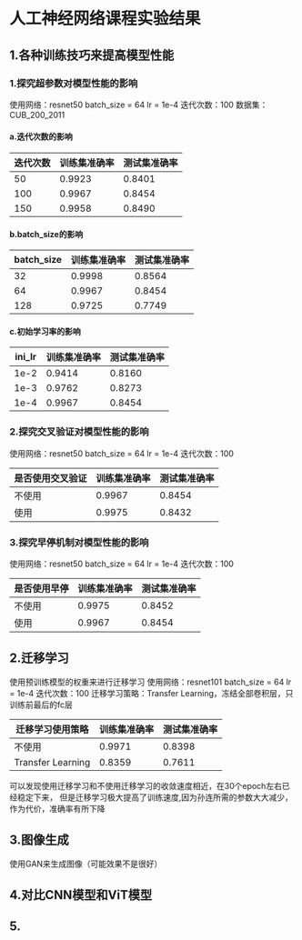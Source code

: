 
# 人工神经网络课程实验结果

## 1.各种训练技巧来提高模型性能

### 1.探究超参数对模型性能的影响

使用网络：resnet50
batch_size = 64
lr = 1e-4
迭代次数：100
数据集：CUB_200_2011

#### a.迭代次数的影响

| 迭代次数 | 训练集准确率 | 测试集准确率 |
| ---- | ---- | ---- |
| 50 | 0.9923 | 0.8401 |
| 100 | 0.9967 | 0.8454 |
| 150 | 0.9958 | 0.8490 |

#### b.batch_size的影响

| batch_size | 训练集准确率 | 测试集准确率 |
| ---- | ---- | ---- |
| 32 | 0.9998 | 0.8564 |
| 64 | 0.9967 | 0.8454 |
| 128 | 0.9725 | 0.7749 |

#### c.初始学习率的影响

| ini_lr | 训练集准确率 | 测试集准确率 |
| ---- | ---- | ---- |
| 1e-2 | 0.9414 | 0.8160 |
| 1e-3 | 0.9762 | 0.8273 |
| 1e-4 | 0.9967 | 0.8454 |

### 2.探究交叉验证对模型性能的影响

使用网络：resnet50
batch_size = 64
lr = 1e-4
迭代次数：100

| 是否使用交叉验证 | 训练集准确率 | 测试集准确率 |
| ---- | ---- | ---- |
| 不使用 | 0.9967 | 0.8454 |
| 使用 | 0.9975 | 0.8432 |

### 3.探究早停机制对模型性能的影响

使用网络：resnet50
batch_size = 64
lr = 1e-4
迭代次数：100

| 是否使用早停 | 训练集准确率 | 测试集准确率 |
| ---- | ---- | ---- |
| 不使用 | 0.9975 | 0.8452 |
| 使用 | 0.9967 | 0.8454 |

## 2.迁移学习

使用预训练模型的权重来进行迁移学习
使用网络：resnet101
batch_size = 64
lr = 1e-4
迭代次数：100
迁移学习策略：Transfer Learning，冻结全部卷积层，只训练前最后的fc层

| 迁移学习使用策略 | 训练集准确率 | 测试集准确率 |
| ---- | ---- | ---- |
| 不使用 | 0.9971 | 0.8398 |
| Transfer Learning | 0.8359 | 0.7611 |

可以发现使用迁移学习和不使用迁移学习的收敛速度相近，在30个epoch左右已经稳定下来，
但是迁移学习极大提高了训练速度,因为孙连所需的参数大大减少，作为代价，准确率有所下降

## 3.图像生成

使用GAN来生成图像（可能效果不是很好）

## 4.对比CNN模型和ViT模型

## 5.
